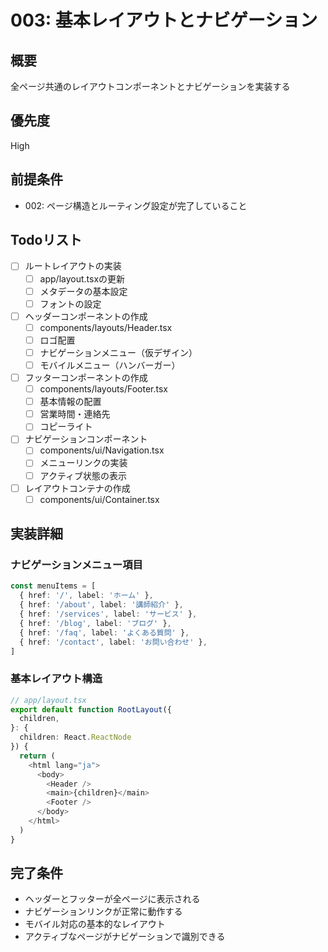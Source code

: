 # 003: 基本レイアウトとナビゲーション

## 概要

全ページ共通のレイアウトコンポーネントとナビゲーションを実装する

## 優先度

High

## 前提条件

- 002: ページ構造とルーティング設定が完了していること

## Todoリスト

- [ ] ルートレイアウトの実装
  - [ ] app/layout.tsxの更新
  - [ ] メタデータの基本設定
  - [ ] フォントの設定
- [ ] ヘッダーコンポーネントの作成
  - [ ] components/layouts/Header.tsx
  - [ ] ロゴ配置
  - [ ] ナビゲーションメニュー（仮デザイン）
  - [ ] モバイルメニュー（ハンバーガー）
- [ ] フッターコンポーネントの作成
  - [ ] components/layouts/Footer.tsx
  - [ ] 基本情報の配置
  - [ ] 営業時間・連絡先
  - [ ] コピーライト
- [ ] ナビゲーションコンポーネント
  - [ ] components/ui/Navigation.tsx
  - [ ] メニューリンクの実装
  - [ ] アクティブ状態の表示
- [ ] レイアウトコンテナの作成
  - [ ] components/ui/Container.tsx

## 実装詳細

### ナビゲーションメニュー項目

```typescript
const menuItems = [
  { href: '/', label: 'ホーム' },
  { href: '/about', label: '講師紹介' },
  { href: '/services', label: 'サービス' },
  { href: '/blog', label: 'ブログ' },
  { href: '/faq', label: 'よくある質問' },
  { href: '/contact', label: 'お問い合わせ' },
]
```

### 基本レイアウト構造

```typescript
// app/layout.tsx
export default function RootLayout({
  children,
}: {
  children: React.ReactNode
}) {
  return (
    <html lang="ja">
      <body>
        <Header />
        <main>{children}</main>
        <Footer />
      </body>
    </html>
  )
}
```

## 完了条件

- ヘッダーとフッターが全ページに表示される
- ナビゲーションリンクが正常に動作する
- モバイル対応の基本的なレイアウト
- アクティブなページがナビゲーションで識別できる
